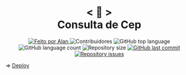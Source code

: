 <h1 align="center">
    < 🔎 > <br>
    Consulta de Cep
</h1>

<p align="center">
  <a href="https://github.com/nerd0000">
    <img alt="Feito por Alan" src="https://img.shields.io/badge/made%20by-Alan-8743CC">
  </a>

  <img alt="Contribuidores" src="https://img.shields.io/github/contributors/Nerd0000/Consulta-de-Cep">

  <img alt="GitHub top language" src="https://img.shields.io/github/languages/top/Nerd0000/Consulta-de-Cep.svg">

  <img alt="GitHub language count" src="https://img.shields.io/github/languages/count/Nerd0000/Consulta-de-Cep.svg">

  <img alt="Repository size" src="https://img.shields.io/github/repo-size/Nerd0000/Consulta-de-Cep.svg">

  <a href="https://github.com/Nerd0000/Consulta-de-Cep/commits/master">
  <a href="https://github.com/Nerd0000/Consulta-de-Cep/commits/master">
    <img alt="GitHub last commit" src="https://img.shields.io/github/last-commit/Nerd0000/Consulta-de-Cep.svg">
  </a>

  <a href="https://github.com/Nerd0000/Consulta-de-Cep/issues">
    <img alt="Repository issues" src="https://img.shields.io/github/issues/Nerd0000/Consulta-de-Cep.svg">
  </a>
  
</p>

=> [Deploy](https://nerd0000.github.io/Consulta-de-Cep)
